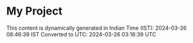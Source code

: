 # My Project

This content is dynamically generated in Indian Time (IST): 2024-03-26 08:46:39 IST
Converted to UTC: 2024-03-26 03:16:39 UTC
